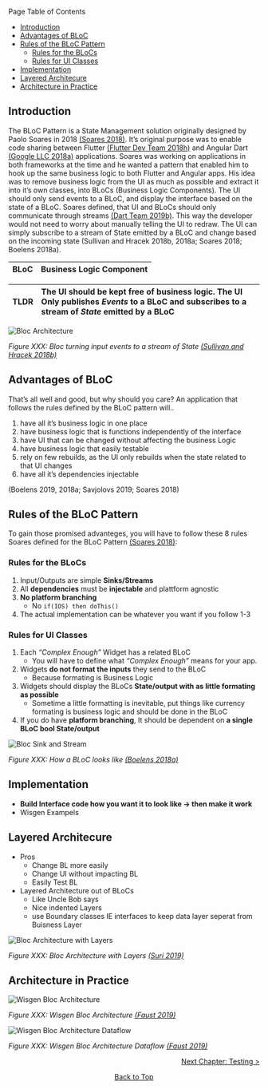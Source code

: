 Page Table of Contents
- [Introduction](#introduction)
- [Advantages of BLoC](#advantages-of-bloc)
- [Rules of the BLoC Pattern](#rules-of-the-bloc-pattern)
  - [Rules for the BLoCs](#rules-for-the-blocs)
  - [Rules for UI Classes](#rules-for-ui-classes)
- [Implementation](#implementation)
- [Layered Architecure](#layered-architecure)
- [Architecture in Practice](#architecture-in-practice)

## Introduction

The BLoC Pattern is a State Management solution originally designed by Paolo Soares in 2018 [(Soares 2018)](https://www.youtube.com/watch?v=PLHln7wHgPE). It’s original purpose was to enable code sharing between Flutter [(Flutter Dev Team 2018h)](%5B@flutterdevteamFlutterFramework2018%5D) and Angular Dart [(Google LLC 2018a)](https://angulardart.dev/) applications. Soares was working on applications in both frameworks at the time and he wanted a pattern that enabled him to hook up the same business logic to both Flutter and Angular apps. His idea was to remove business logic from the UI as much as possible and extract it into it’s own classes, into BLoCs (Business Logic Components). The UI should only send events to a BLoC, and display the interface based on the state of a BLoC. Soares defined, that UI and BLoCs should only communicate through streams [(Dart Team 2019b)](https://dart.dev/tutorials/language/streams). This way the developer would not need to worry about manually telling the UI to redraw. The UI can simply subscribe to a stream of State emitted by a BLoC and change based on the incoming state (Sullivan and Hracek 2018b, 2018a; Soares 2018; Boelens 2018a).

| BLoC | Business Logic Component |
| ---- | :----------------------- |

| TLDR | The UI should be kept free of business logic. The UI Only publishes *Events* to a BLoC and subscribes to a stream of *State* emitted by a BLoC |
| ---- | :--------------------------------------------------------------------------------------------------------------------------------------------- |

![Bloc Architecture](https://github.com/Fasust/flutter-guide/wiki//images/bloc-architecture.png)

*Figure XXX: Bloc turning input events to a stream of State [(Sullivan and Hracek 2018b)](https://www.youtube.com/watch?v=RS36gBEp8OI)*

## Advantages of BLoC

That’s all well and good, but why should you care? An application that follows the rules defined by the BLoC pattern will..

1.  have all it’s business logic in one place
2.  have business logic that is functions independently of the interface
3.  have UI that can be changed without affecting the business Logic
4.  have business logic that easily testable
5.  rely on few rebuilds, as the UI only rebuilds when the state related to that UI changes
6.  have all it’s dependencies injectable

(Boelens 2019, 2018a; Savjolovs 2019; Soares 2018)

## Rules of the BLoC Pattern

To gain those promised advanteges, you will have to follow these 8 rules Soares defined for the BLoC Pattern [(Soares 2018)](https://www.youtube.com/watch?v=PLHln7wHgPE):

### Rules for the BLoCs

1.  Input/Outputs are simple **Sinks/Streams**
2.  All **dependencies** must be **injectable** and plattform agnostic
3.  **No platform branching**
      - No `if(IOS) then doThis()`
4.  The actual implementation can be whatever you want if you follow 1-3

### Rules for UI Classes

1.  Each *“Complex Enough”* Widget has a related BLoC
      - You will have to define what *“Complex Enough”* means for your app.
2.  Widgets **do not format the inputs** they send to the BLoC
      - Because formating is Business Logic
3.  Widgets should display the BLoCs **State/output with as little formating as possible**
      - Sometime a little formatting is inevitable, put things like currency formating is business logic and should be done in the BLoC
4.  If you do have **platform branching**, It should be dependent on **a single BLoC bool State/output**

![Bloc Sink and Stream](https://github.com/Fasust/flutter-guide/wiki//images/bloc-sink-stream.png)

*Figure XXX: How a BLoC looks like [(Boelens 2018a)](https://www.didierboelens.com/2018/08/reactive-programming---streams---bloc/)*

## Implementation

  - **Build Interface code how you want it to look like -\> then make it work**
  - Wisgen Exampels

## Layered Architecure

  - Pros
      - Change BL more easily
      - Change UI without impacting BL
      - Easily Test BL
  - Layered Architecture out of BLoCs
      - Like Uncle Bob says
      - Nice indented Layers
      - use Boundary classes IE interfaces to keep data layer seperat from Buisness Layer

![Bloc Architecture with Layers](https://github.com/Fasust/flutter-guide/wiki//images/bloc-layers.png)

*Figure XXX: Bloc Architecture with Layers [(Suri 2019)](https://medium.com/flutterpub/architecting-your-flutter-project-bd04e144a8f1)*

## Architecture in Practice

![Wisgen Bloc Architecture](https://github.com/Fasust/flutter-guide/wiki//images/wisgen-dependencies.png)

*Figure XXX: Wisgen Bloc Architecture [(Faust 2019)](https://github.com/Fasust/wisgen)*

![Wisgen Bloc Architecture Dataflow](https://github.com/Fasust/flutter-guide/wiki//images/wisgen-dataflow.png)

*Figure XXX: Wisgen Bloc Architecture Dataflow [(Faust 2019)](https://github.com/Fasust/wisgen)*

<p align="right"><a href="https://github.com/Fasust/flutter-guide/wiki/300-Testing">Next Chapter: Testing ></a></p>
<p align="center"><a href="#">Back to Top</a></center></p>